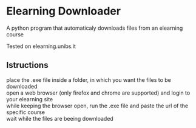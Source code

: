 # Elearning Downloader
A python program that automaticaly downloads files from an elearning course

Tested on elearning.unibs.it

## Istructions
place the .exe file inside a folder, in which you want the files to be downloaded  
open a web browser (only firefox and chrome are supported) and login to your elearning site   
while keeping the browser open, run the .exe file and paste the url of the specific course  
wait while the files are beeing downloaded
